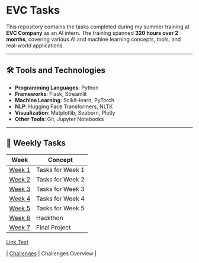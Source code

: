 # EVC Tasks

This repository contains the tasks completed during my summer training at **EVC Company** as an AI intern. The training spanned **320 hours over 2 months**, covering various AI and machine learning concepts, tools, and real-world applications.

---

## 🛠 Tools and Technologies

- **Programming Languages**: Python  
- **Frameworks**: Flask, Streamlit  
- **Machine Learning**: Scikit-learn, PyTorch  
- **NLP**: Hugging Face Transformers, NLTK  
- **Visualization**: Matplotlib, Seaborn, Plotly  
- **Other Tools**: Git, Jupyter Notebooks

---

## 📅 Weekly Tasks

| Week          | Concept        |
|---------------|-------------------------|
| [Week 1](#Week1) | Tasks for Week 1      |
| [Week 2](#Week2) | Tasks for Week 2      |
| [Week 3](#Week3) | Tasks for Week 3      |
| [Week 4](#Week4) | Tasks for Week 4      |
| [Week 5](#Week15) | Tasks for Week 5      |
| [Week 6](#week-5) | Hackthon      |
| [Week 7](#week-5) | Final Project      |

[Link Text](https://github.com/username/repository-name)

| [Challenges](#challenges) | Challenges Overview |

